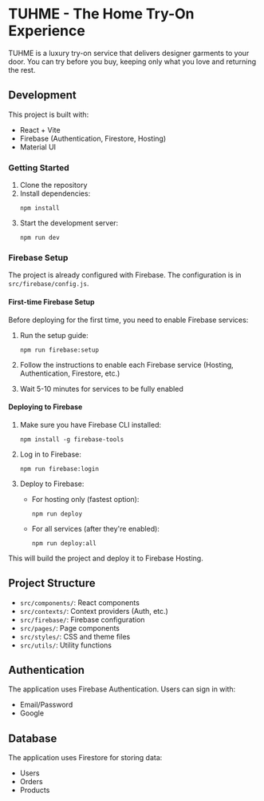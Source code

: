 # TUHME - The Home Try-On Experience

TUHME is a luxury try-on service that delivers designer garments to your door. You can try before you buy, keeping only what you love and returning the rest.

## Development

This project is built with:
- React + Vite
- Firebase (Authentication, Firestore, Hosting)
- Material UI

### Getting Started

1. Clone the repository
2. Install dependencies:
   ```
   npm install
   ```
3. Start the development server:
   ```
   npm run dev
   ```

### Firebase Setup

The project is already configured with Firebase. The configuration is in `src/firebase/config.js`.

#### First-time Firebase Setup

Before deploying for the first time, you need to enable Firebase services:

1. Run the setup guide:
   ```
   npm run firebase:setup
   ```

2. Follow the instructions to enable each Firebase service (Hosting, Authentication, Firestore, etc.)

3. Wait 5-10 minutes for services to be fully enabled

#### Deploying to Firebase

1. Make sure you have Firebase CLI installed:
   ```
   npm install -g firebase-tools
   ```

2. Log in to Firebase:
   ```
   npm run firebase:login
   ```

3. Deploy to Firebase:
   - For hosting only (fastest option):
     ```
     npm run deploy
     ```
   - For all services (after they're enabled):
     ```
     npm run deploy:all
     ```

This will build the project and deploy it to Firebase Hosting.

## Project Structure

- `src/components/`: React components
- `src/contexts/`: Context providers (Auth, etc.)
- `src/firebase/`: Firebase configuration
- `src/pages/`: Page components
- `src/styles/`: CSS and theme files
- `src/utils/`: Utility functions

## Authentication

The application uses Firebase Authentication. Users can sign in with:
- Email/Password
- Google

## Database

The application uses Firestore for storing data:
- Users
- Orders
- Products

<!-- Storage section removed as it's not being used yet -->
<!-- Will add back when Firebase Storage is integrated -->